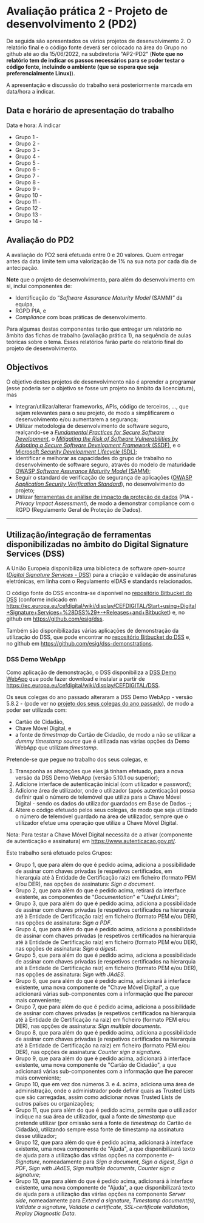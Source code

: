 
# Avaliação prática 2 - Projeto de desenvolvimento 2 (PD2)

De seguida são apresentados os vários projetos de desenvolvimento 2. O relatório final e o código fonte deverá ser colocado na área do Grupo no github até ao dia 15/06/2022, na subdiretoria "AP2-PD2" (**Note que no relatório tem de indicar os passos necessários para se poder testar o código fonte, incluindo o ambiente (que se espera que seja preferencialmente Linux)**).

A apresentação e discussão do trabalho será posteriormente marcada em data/hora a indicar.

## Data e horário de apresentação do trabalho

Data e hora: A indicar

+ Grupo 1 -
+ Grupo 2 -
+ Grupo 3 -
+ Grupo 4 -
+ Grupo 5 -
+ Grupo 6 -
+ Grupo 7 -
+ Grupo 8 -
+ Grupo 9 -
+ Grupo 10 -
+ Grupo 11 -
+ Grupo 12 -
+ Grupo 13 -
+ Grupo 14 -

## Avaliação do PD2

A avaliação do PD2 será efetuada entre 0 e 20 valores. Quem entregar antes da data limite tem uma valorização de 1% na sua nota por cada dia de antecipação.

**Note** que o projeto de desenvolvimento, para além do desenvolvimento em si, inclui componentes de:

+ Identificação do “_Software Assurance Maturity Model_ (SAMM)” da equipa,
+ RGPD PIA, e
+ _Compliance_ com boas práticas de desenvolvimento.

Para algumas destas componentes terão que entregar um relatório no âmbito das fichas de trabalho (avaliação prática 1), na sequência de aulas teóricas sobre o tema. Esses relatórios farão parte do relatório final do projeto de desenvolvimento.

## Objectivos

O objetivo destes projetos de desenvolvimento não é aprender a programar (esse poderia ser o objetivo se fosse um projeto no âmbito da licenciatura), mas

+ Integrar/utilizar/alterar frameworks, APIs, código de terceiros, ..., que sejam relevantes para o seu projeto, de modo a simplificarem o desenvolvimento e/ou aumentarem a segurança;
+ Utilizar metodologia de desenvolvimento de software seguro, realçando-se a [_Fundamental Practices for Secure Software Development_](https://safecode.org/uncategorized/fundamental-practices-secure-software-development/), o [_Mitigating the Risk of Software Vulnerabilities by Adopting a Secure Software Development Framework_ (SSDF)](https://csrc.nist.gov/publications/detail/sp/800-218/final), e o [Microsoft _Security Development Lifecycle_ (SDL)](https://www.microsoft.com/en-us/securityengineering/sdl);
+ Identificar e melhorar as capacidades do grupo de trabalho no desenvolvimento de software seguro, através do modelo de maturidade [OWASP _Software Assurance Maturity Model_ (SAMM)](https://owasp.org/www-project-samm/);
+ Seguir o standard de verificação de segurança de aplicações ([OWASP _Application Security Verification Standard_](https://github.com/OWASP/ASVS)), no desenvolvimento do projeto;
+ Utilizar [ferramentas de análise de impacto da proteção de dados](https://www.cnil.fr/en/privacy-impact-assessment-pia) (PIA - _Privacy Impact Assessment_), de modo a demonstrar compliance com o RGPD (Regulamento Geral de Proteção de Dados).

----

## Utilização/integração de ferramentas disponibilizadas no âmbito do Digital Signature Services (DSS)

A União Europeia disponibiliza uma biblioteca de software _open-source_ ([_Digital Signature Services_ - DSS](https://ec.europa.eu/cefdigital/wiki/display/CEFDIGITAL/Start+using+Digital+Signature+Services+-+DSS)) para a criação e validação de assinaturas eletrónicas, em linha com o Regulamento eIDAS e standards relacionados.

O código fonte do DSS encontra-se disponível no [repositório Bitbucket do DSS](https://ec.europa.eu/cefdigital/code/projects/ESIG/repos/dss/browse) (conforme indicado em <https://ec.europa.eu/cefdigital/wiki/display/CEFDIGITAL/Start+using+Digital+Signature+Services+%28DSS%29+-+Releases+and+Bitbucket>) e, no github em <https://github.com/esig/dss>.

Também são disponibilizadas várias aplicações de demonstração da utilização do DSS, que pode encontrar no [repositório Bitbucket do DSS](https://ec.europa.eu/cefdigital/code/projects/ESIG/repos/dss-demos/browse) e, no github em <https://github.com/esig/dss-demonstrations>.

### DSS Demo WebApp

Como aplicação de demonstração, o DSS disponibiliza a [DSS Demo WebApp](https://ec.europa.eu/cefdigital/DSS/webapp-demo/home) que pode fazer download e instalar a partir de <https://ec.europa.eu/cefdigital/wiki/display/CEFDIGITAL/DSS>.

Os seus colegas do ano passado alteraram a DSS Demo WebApp - versão 5.8.2 - (pode ver no [projeto dos seus colegas do ano passado](https://github.com/uminho-miei-engseg-20-21/Grupo3/tree/main/AP2-PD)), de modo a poder ser utilizada com:

+ Cartão de Cidadão,
+ Chave Móvel Digital, e
+ a fonte de _timestmap_ do Cartão de Cidadão, de modo a não se utilizar a _dummy timestamp source_ que é utilizada nas várias opções da Demo WebApp que utilizam _timestamp_.

Pretende-se que pegue no trabalho dos seus colegas, e:

1. Transponha as alterações que eles já tinham efetuado, para a nova versão da DSS Demo WebApp (versão 5.10.1 ou superior);
2. Adicione interface de autenticação inicial (com utilizador e password);
3. Adicione área de utilizador, onde o utilizador (após autenticação) possa definir qual o número de telemóvel que utiliza para a Chave Móvel Digital - sendo os dados do utilizador guardados em Base de Dados -;
4. Altere o código efetuado pelos seus colegas, de modo que seja utilizado o número de telemóvel guardado na área de utilizador, sempre que o utilizador efetue uma operação que utilize a Chave Móvel Digital.

Nota: Para testar a Chave Móvel Digital necessita de a ativar (componente de autenticação e assinatura) em <https://www.autenticacao.gov.pt/>.

Este trabalho será efetuado pelos Grupos:

+ Grupo 1, que para além do que é pedido acima, adiciona a possibilidade de assinar com chaves privadas (e respetivos certificados, em hierarquia até à Entidade de Certificação raiz) em ficheiro (formato PEM e/ou DER), nas opções de assinatura: _Sign a document_.
+ Grupo 2, que para além do que é pedido acima, retirará da interface existente, as componentes de "_Documentation_" e "_Useful Links_";
+ Grupo 3, que para além do que é pedido acima, adiciona a possibilidade de assinar com chaves privadas (e respetivos certificados na hierarquia até à Entidade de Certificação raiz) em ficheiro (formato PEM e/ou DER),  nas opções de assinatura: _Sign a PDF_.
+ Grupo 4, que para além do que é pedido acima, adiciona a possibilidade de assinar com chaves privadas (e respetivos certificados na hierarquia até à Entidade de Certificação raiz) em ficheiro (formato PEM e/ou DER),  nas opções de assinatura: _Sign a digest_.
+ Grupo 5, que para além do que é pedido acima, adiciona a possibilidade de assinar com chaves privadas (e respetivos certificados na hierarquia até à Entidade de Certificação raiz) em ficheiro (formato PEM e/ou DER),  nas opções de assinatura: _Sign with JAdES_.
+ Grupo 6, que para além do que é pedido acima, adicionará à interface existente, uma nova componente de "Chave Móvel Digital", a que adicionará várias sub-componentes com a informação que lhe parecer mais conveniente;
+ Grupo 7, que para além do que é pedido acima, adiciona a possibilidade de assinar com chaves privadas (e respetivos certificados na hierarquia até à Entidade de Certificação na raiz) em ficheiro (formato PEM e/ou DER),  nas opções de assinatura: _Sign multiple documents_.
+ Grupo 8, que para além do que é pedido acima, adiciona a possibilidade de assinar com chaves privadas (e respetivos certificados na hierarquia até à Entidade de Certificação na raiz) em ficheiro (formato PEM e/ou DER),  nas opções de assinatura: _Counter sign a signature_.
+ Grupo 9, que para além do que é pedido acima, adicionará à interface existente, uma nova componente de "Cartão de Cidadão", a que adicionará várias sub-componentes com a informação que lhe parecer mais conveniente;
+ Grupo 10, que em vez dos números 3. e 4. acima, adiciona uma área de administração, onde o administrador pode definir quais as Trusted Lists que são carregadas, assim como adicionar novas Trusted Lists de outros países ou organizações;
+ Grupo 11, que para além do que é pedido acima, permite que o utilizador indique na sua área de utilizador, qual a fonte de _timestamp_ que pretende utilizar (por omissão será a fonte de _timestmap_ do Cartão de Cidadão), utilizando sempre essa fonte de timestamp na assinatura desse utilizador;
+ Grupo 12, que para além do que é pedido acima, adicionará à interface existente, uma nova componente de "Ajuda", a que disponibilizará texto de ajuda para a utilização das várias opções na componente _e-Signature_, nomeadamente para _Sign a document_, _Sign a digest_, _Sign a PDF_, _Sign with JAdES_, _Sign multiple documents_, _Counter sign a signature_;
+ Grupo 13, que para além do que é pedido acima, adicionará à interface existente, uma nova componente de "Ajuda", a que disponibilizará texto de ajuda para a utilização das várias opções na componente _Server side_, nomeadamente para _Extend a signature_, _Timestamp document(s)_, _Validate a signature_, _Validate a certificate_, _SSL-certificate validation_, _Replay Diagnostic Data_.
